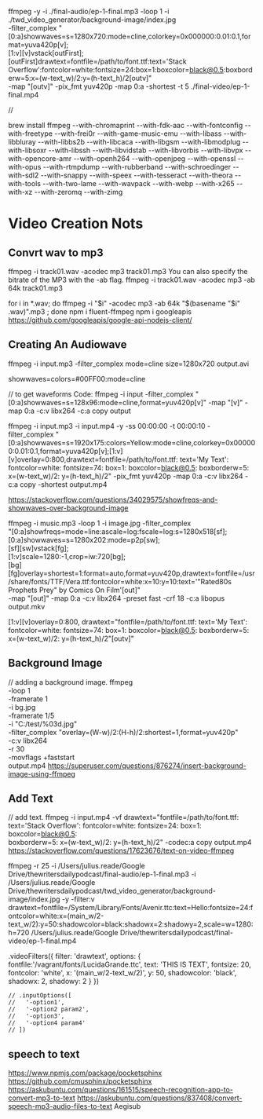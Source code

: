 
<!-- Finally, a work ing version of what I wanted. I now just need to design something not terrible in Photoshop to make this palettable.  -->

ffmpeg -y -i ./final-audio/ep-1-final.mp3 -loop 1 -i ./twd_video_generator/background-image/index.jpg \
-filter_complex "[0:a]showwaves=s=1280x720:mode=cline,colorkey=0x000000:0.01:0.1,format=yuva420p[v]; \
[1:v][v]vstack[outFirst]; \
[outFirst]drawtext=fontfile=/path/to/font.ttf:text='Stack Overflow':fontcolor=white:fontsize=24:box=1:boxcolor=black@0.5:boxborderw=5:x=(w-text_w)/2:y=(h-text_h)/2[outv]" \
-map "[outv]" -pix_fmt yuv420p -map 0:a -shortest -t 5 ./final-video/ep-1-final.mp4



 <!-- -map 0:a -c:v libx264 -preset fast -crf 18 -c:a libopus -->
<!--

"[0:a]showfreqs=mode=line:ascale=log:fscale=log:s=1280x518[sf]; \
 [0:a]showwaves=s=1280x202:mode=p2p[sw]; \
 [sf][sw]vstack[fg]; \
 [1:v]scale=1280:-1,crop=iw:720[bg]; \
 [bg][fg]overlay=shortest=1:format=auto,format=yuv420p,drawtext=fontfile=/usr/share/fonts/TTF/Vera.ttf:fontcolor=white:x=10:y=10:text='\"Rated80s Prophets Prey\" by Comics On Film'[out]" \ -->





<!-- -filter_complex '[1:v]scale=1280:720[ckout];[0:v][ckout]blend=all_mode='multiply'[out]' \ -->

//



brew install ffmpeg --with-chromaprint --with-fdk-aac --with-fontconfig --with-freetype --with-frei0r --with-game-music-emu --with-libass --with-libbluray --with-libbs2b --with-libcaca --with-libgsm --with-libmodplug --with-libsoxr --with-libssh --with-libvidstab --with-libvorbis --with-libvpx --with-opencore-amr --with-openh264 --with-openjpeg --with-openssl --with-opus --with-rtmpdump --with-rubberband --with-schroedinger --with-sdl2 --with-snappy --with-speex --with-tesseract --with-theora --with-tools --with-two-lame --with-wavpack --with-webp --with-x265 --with-xz --with-zeromq --with-zimg


# Video Creation Nots

## Convrt wav to mp3

ffmpeg -i track01.wav -acodec mp3 track01.mp3
You can also specify the bitrate of the MP3 with the -ab flag.
ffmpeg -i track01.wav -acodec mp3 -ab 64k track01.mp3

for i in *.wav; do ffmpeg -i "$i" -acodec mp3 -ab 64k "$(basename "$i" .wav)".mp3 ; done
npm i fluent-ffmpeg
npm i googleapis
https://github.com/googleapis/google-api-nodejs-client/


## Creating An Audiowave

<!-- NOT correct, but similar -->
ffmpeg -i input.mp3 -filter_complex mode=cline size=1280x720 output.avi

showwaves=colors=#00FF00:mode=cline

// to get waveforms
Code: ffmpeg -i input -filter_complex "[0:a]showwaves=s=128x96:mode=cline,format=yuv420p[v]" -map "[v]" -map 0:a -c:v libx264 -c:a copy output

ffmpeg -i input.mp3 -i input.mp4 -y -ss 00:00:00 -t 00:00:10 -filter_complex "[0:a]showwaves=s=1920x175:colors=Yellow:mode=cline,colorkey=0x000000:0.01:0.1,format=yuva420p[v];[1:v][v]overlay=0:800,drawtext=fontfile=/path/to/font.ttf: text='My Text': fontcolor=white: fontsize=74: box=1: boxcolor=black@0.5: boxborderw=5: x=(w-text_w)/2: y=(h-text_h)/2" -pix_fmt yuv420p -map 0:a -c:v libx264 -c:a copy -shortest output.mp4


https://stackoverflow.com/questions/34029575/showfreqs-and-showwaves-over-background-image

ffmpeg -i music.mp3 -loop 1 -i image.jpg -filter_complex \
"[0:a]showfreqs=mode=line:ascale=log:fscale=log:s=1280x518[sf]; \
 [0:a]showwaves=s=1280x202:mode=p2p[sw]; \
 [sf][sw]vstack[fg]; \
 [1:v]scale=1280:-1,crop=iw:720[bg]; \
 [bg][fg]overlay=shortest=1:format=auto,format=yuv420p,drawtext=fontfile=/usr/share/fonts/TTF/Vera.ttf:fontcolor=white:x=10:y=10:text='\"Rated80s Prophets Prey\" by Comics On Film'[out]" \
-map "[out]" -map 0:a -c:v libx264 -preset fast -crf 18 -c:a libopus output.mkv



[1:v][v]overlay=0:800,
       drawtext="fontfile=/path/to/font.ttf: text='My Text': fontcolor=white: fontsize=74: box=1:
       boxcolor=black@0.5: boxborderw=5: x=(w-text_w)/2: y=(h-text_h)/2"[outv]"

## Background Image

// adding a background image.
ffmpeg \
-loop 1 \
-framerate 1 \
-i bg.jpg \
-framerate 1/5 \
-i "C:/test/%03d.jpg" \
-filter_complex "overlay=(W-w)/2:(H-h)/2:shortest=1,format=yuv420p" \
-c:v libx264 \
-r 30 \
-movflags +faststart \
output.mp4
https://superuser.com/questions/876274/insert-background-image-using-ffmpeg

## Add Text
// add text.
ffmpeg -i input.mp4 -vf drawtext="fontfile=/path/to/font.ttf: \
text='Stack Overflow': fontcolor=white: fontsize=24: box=1: boxcolor=black@0.5: \
boxborderw=5: x=(w-text_w)/2: y=(h-text_h)/2" -codec:a copy output.mp4
https://stackoverflow.com/questions/17623676/text-on-video-ffmpeg

ffmpeg -r 25 -i /Users/julius.reade/Google Drive/thewritersdailypodcast/final-audio/ep-1-final.mp3 -i /Users/julius.reade/Google Drive/thewritersdailypodcast/twd_video_generator/background-image/index.jpg -y -filter:v drawtext=fontfile=/System/Library/Fonts/Avenir.ttc:text=Hello:fontsize=24:fontcolor=white:x=(main_w/2-text_w/2):y=50:shadowcolor=black:shadowx=2:shadowy=2,scale=w=1280:h=720 /Users/julius.reade/Google Drive/thewritersdailypodcast/final-video/ep-1-final.mp4


.videoFilters({
  filter: 'drawtext',
  options: {
    fontfile:'/vagrant/fonts/LucidaGrande.ttc',
    text: 'THIS IS TEXT',
    fontsize: 20,
    fontcolor: 'white',
    x: '(main_w/2-text_w/2)',
    y: 50,
    shadowcolor: 'black',
    shadowx: 2,
    shadowy: 2
  }
})


    // .inputOptions([
    //   '-option1',
    //   '-option2 param2',
    //   '-option3',
    //   '-option4 param4'
    // ])



## speech to text
https://www.npmjs.com/package/pocketsphinx
https://github.com/cmusphinx/pocketsphinx
https://askubuntu.com/questions/161515/speech-recognition-app-to-convert-mp3-to-text
https://askubuntu.com/questions/837408/convert-speech-mp3-audio-files-to-text
Aegisub

